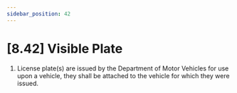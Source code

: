 ```yaml
---
sidebar_position: 42
---
```

# [8.42] Visible Plate

1. License plate(s) are issued by the Department of Motor Vehicles for use upon a vehicle, they shall be attached to the vehicle for which they were issued.